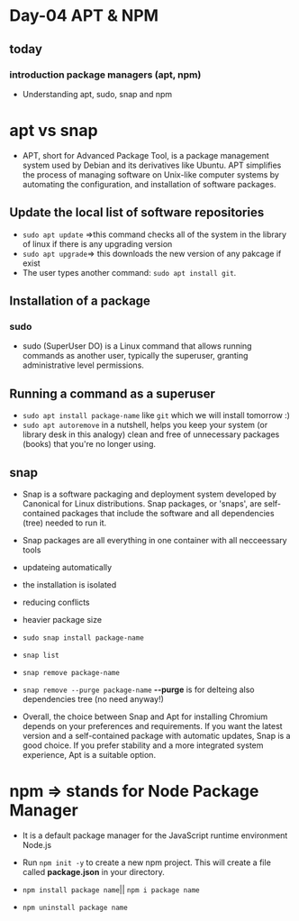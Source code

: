 # Day-04 APT & NPM

## today
### introduction package managers (apt, npm)

- Understanding apt, sudo, snap and npm 

# apt vs snap

- APT, short for Advanced Package Tool, is a package management system used by Debian and its derivatives like Ubuntu. APT simplifies the process of managing software on Unix-like computer systems by automating the configuration, and installation of software packages.


## Update the local list of software repositories
- `sudo apt update` =>this command checks all of the system in the library of linux if there is any upgrading version
- `sudo apt upgrade`=> this downloads the new version of any pakcage if exist 
- The user types another command: `sudo apt install git`.

## Installation of a package

### sudo 
- sudo (SuperUser DO) is a Linux command that allows running commands as another user, typically the superuser, granting administrative level permissions.

## Running a command as a superuser
- `sudo apt install package-name` like `git` which we will install tomorrow :)
- `sudo apt autoremove`  in a nutshell,  helps you keep your system (or library desk in this analogy) clean and free of unnecessary packages (books) that you're no longer using.



## snap 

- Snap is a software packaging and deployment system developed by Canonical for Linux distributions. Snap packages, or 'snaps', are self-contained packages that include the software and all dependencies (tree) needed to run it.


- Snap packages are all everything in one container with all necceessary tools
- updateing automatically
- the installation is isolated 
- reducing conflicts
- heavier package size
- `sudo snap install package-name`
- `snap list`
- `snap remove package-name`
- `snap remove --purge package-name` **--purge**  is for delteing also dependencies tree (no need anyway!)


- Overall, the choice between Snap and Apt for installing Chromium depends on your preferences and requirements. If you want the latest version and a self-contained package with automatic updates, Snap is a good choice. If you prefer stability and a more integrated system experience, Apt is a suitable option.



# npm => stands for Node Package Manager
- It is a default package manager for the JavaScript runtime environment Node.js

- Run `npm init -y` to create a new npm project. This will create a file called **package.json** in your directory.

- `npm install package name`|| `npm i package name`
- `npm uninstall package name `